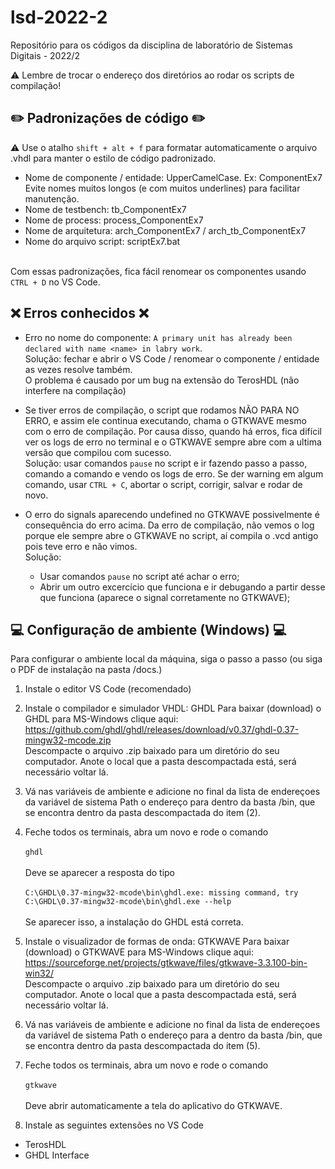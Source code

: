 # lsd-2022-2
Repositório para os códigos da disciplina de laboratório de Sistemas Digitais - 2022/2

:warning: Lembre de trocar o endereço dos diretórios ao rodar os scripts de compilação!

## :pencil2:  Padronizações de código :pencil2:

:warning: Use o atalho ``` shift + alt + f ``` para formatar automaticamente o arquivo .vhdl para manter o estilo de código padronizado.

- Nome de componente / entidade: UpperCamelCase. Ex: ComponentEx7 <br />
    Evite nomes muitos longos (e com muitos underlines) para facilitar manutenção.
- Nome de testbench: tb_ComponentEx7
- Nome de process: process_ComponentEx7
- Nome de arquitetura: arch_ComponentEx7 / arch_tb_ComponentEx7
- Nome do arquivo script: scriptEx7.bat

<br />Com essas padronizações, fica fácil renomear os componentes usando ``` CTRL + D ``` no VS Code.

## :x:  Erros conhecidos :x:

- Erro no nome do componente: ``` A primary unit has already been declared with name <name> in labry work ```.
<br /> Solução: fechar e abrir o VS Code / renomear o componente / entidade as vezes resolve também.
<br /> O problema é causado por um bug na extensão do TerosHDL (não interfere na compilação)

- Se tiver erros de compilação, o script que rodamos NÃO PARA NO ERRO, e assim ele continua executando, chama o 
GTKWAVE mesmo com o erro de compilação. Por causa disso, quando há erros, fica difícil ver os logs de erro no terminal
e o GTKWAVE sempre abre com a ultima versão que compilou com sucesso.
<br /> Solução: usar comandos ``` pause ``` no script e ir fazendo passo a passo, comando a comando e vendo os logs de erro. Se
der warning em algum comando, usar ``` CTRL + C ```, abortar o script, corrigir, salvar e rodar de novo.

- O erro do signals aparecendo undefined no GTKWAVE possivelmente é consequência do erro acima. Da erro de compilação, não vemos o log porque ele sempre abre o GTKWAVE no script, aí compila o .vcd antigo pois teve erro e não vimos.
<br /> Solução:
    - Usar comandos  ``` pause ``` no script até achar o erro;
    - Abrir um outro excercício que funciona e ir debugando a partir desse que funciona (aparece o signal corretamente no GTKWAVE);

## :computer:  Configuração de ambiente (Windows) :computer:

Para configurar o ambiente local da máquina, siga o passo a passo
(ou siga o PDF de instalação na pasta /docs.)

1) Instale o editor VS Code (recomendado)

2) Instale o compilador e simulador VHDL: GHDL
Para baixar (download) o GHDL para MS-Windows clique aqui:
<br />  https://github.com/ghdl/ghdl/releases/download/v0.37/ghdl-0.37-mingw32-mcode.zip <br />
Descompacte o arquivo .zip baixado para um diretório do seu computador.
Anote o local que a pasta descompactada está, será necessário voltar lá.

3) Vá nas variáveis de ambiente e adicione no final da lista de endereçoes da variável de sistema Path o endereço para dentro da basta /bin, que se encontra dentro da pasta descompactada do item (2).

4) Feche todos os terminais, abra um novo e rode o comando 
<br /> <br /> ``` ghdl ``` <br /> <br />
 Deve se aparecer a resposta do tipo 
<br /> <br /> ```C:\GHDL\0.37-mingw32-mcode\bin\ghdl.exe: missing command, try C:\GHDL\0.37-mingw32-mcode\bin\ghdl.exe --help ``` <br /> <br /> 
Se aparecer isso, a instalação do GHDL está correta.


5) Instale o visualizador de formas de onda: GTKWAVE
Para baixar (download) o GTKWAVE para MS-Windows clique aqui:
<br /> https://sourceforge.net/projects/gtkwave/files/gtkwave-3.3.100-bin-win32/ <br />
Descompacte o arquivo .zip baixado para um diretório do seu computador.
Anote o local que a pasta descompactada está, será necessário voltar lá.

6) Vá nas variáveis de ambiente e adicione no final da lista de endereçoes da variável de sistema Path o endereço para a dentro da basta /bin, que se encontra dentro da pasta descompactada do item (5).

7) Feche todos os terminais, abra um novo e rode o comando
<br /> <br /> ``` gtkwave ``` <br /> <br />
Deve abrir automaticamente a tela do aplicativo do GTKWAVE.

8) Instale as seguintes extensões no VS Code
- TerosHDL
- GHDL Interface



